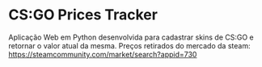 # CS:GO Prices Tracker

Aplicação Web em Python desenvolvida para cadastrar skins de CS:GO e retornar o valor atual da mesma.
Preços retirados do mercado da steam: https://steamcommunity.com/market/search?appid=730
